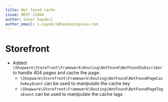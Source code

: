 ```yaml
---
title: Not found cache
issue: NEXT-22404
author: Soner Sayakci
author_email: s.sayakci@haokeyingxiao.com
---
```


# Storefront
* Added `\Shopware\Storefront\Framework\Routing\NotFound\NotFoundSubscriber` to handle 404 pages and cache the page.
  * `\Shopware\Storefront\Framework\Routing\NotFound\NotFoundPageCacheKeyEvent` can be used to manipulate the cache key
  * `\Shopware\Storefront\Framework\Routing\NotFound\NotFoundPageTagsEvent` can be used to manipulate the cache tags


